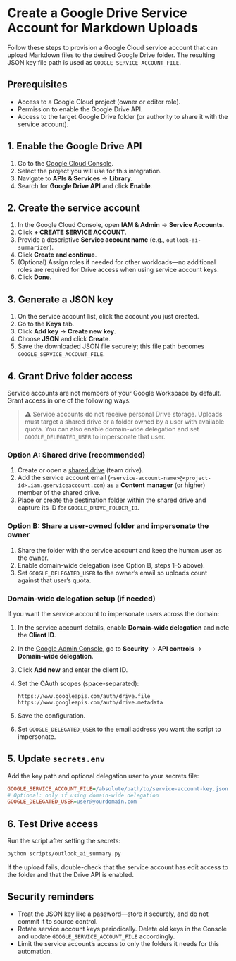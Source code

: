 # Create a Google Drive Service Account for Markdown Uploads

Follow these steps to provision a Google Cloud service account that can upload Markdown files to the desired Google Drive folder. The resulting JSON key file path is used as `GOOGLE_SERVICE_ACCOUNT_FILE`.

## Prerequisites

- Access to a Google Cloud project (owner or editor role).
- Permission to enable the Google Drive API.
- Access to the target Google Drive folder (or authority to share it with the service account).

## 1. Enable the Google Drive API

1. Go to the [Google Cloud Console](https://console.cloud.google.com/).
2. Select the project you will use for this integration.
3. Navigate to **APIs & Services** → **Library**.
4. Search for **Google Drive API** and click **Enable**.

## 2. Create the service account

1. In the Google Cloud Console, open **IAM & Admin** → **Service Accounts**.
2. Click **+ CREATE SERVICE ACCOUNT**.
3. Provide a descriptive **Service account name** (e.g., `outlook-ai-summarizer`).
4. Click **Create and continue**.
5. (Optional) Assign roles if needed for other workloads—no additional roles are required for Drive access when using service account keys.
6. Click **Done**.

## 3. Generate a JSON key

1. On the service account list, click the account you just created.
2. Go to the **Keys** tab.
3. Click **Add key** → **Create new key**.
4. Choose **JSON** and click **Create**.
5. Save the downloaded JSON file securely; this file path becomes `GOOGLE_SERVICE_ACCOUNT_FILE`.

## 4. Grant Drive folder access

Service accounts are not members of your Google Workspace by default. Grant access in one of the following ways:

> ⚠️ Service accounts do not receive personal Drive storage. Uploads must target a shared drive or a folder owned by a user with available quota. You can also enable domain-wide delegation and set `GOOGLE_DELEGATED_USER` to impersonate that user.

### Option A: Shared drive (recommended)

1. Create or open a [shared drive](https://support.google.com/a/users/answer/9310249) (team drive).
2. Add the service account email (`<service-account-name>@<project-id>.iam.gserviceaccount.com`) as a **Content manager** (or higher) member of the shared drive.
3. Place or create the destination folder within the shared drive and capture its ID for `GOOGLE_DRIVE_FOLDER_ID`.

### Option B: Share a user-owned folder and impersonate the owner

1. Share the folder with the service account and keep the human user as the owner.
2. Enable domain-wide delegation (see Option B, steps 1–5 above).
3. Set `GOOGLE_DELEGATED_USER` to the owner’s email so uploads count against that user’s quota.

### Domain-wide delegation setup (if needed)

If you want the service account to impersonate users across the domain:

1. In the service account details, enable **Domain-wide delegation** and note the **Client ID**.
2. In the [Google Admin Console](https://admin.google.com/), go to **Security** → **API controls** → **Domain-wide delegation**.
3. Click **Add new** and enter the client ID.
4. Set the OAuth scopes (space-separated):

   ```text
   https://www.googleapis.com/auth/drive.file https://www.googleapis.com/auth/drive.metadata
   ```

5. Save the configuration.
6. Set `GOOGLE_DELEGATED_USER` to the email address you want the script to impersonate.

## 5. Update `secrets.env`

Add the key path and optional delegation user to your secrets file:

```ini
GOOGLE_SERVICE_ACCOUNT_FILE=/absolute/path/to/service-account-key.json
# Optional: only if using domain-wide delegation
GOOGLE_DELEGATED_USER=user@yourdomain.com
```

## 6. Test Drive access

Run the script after setting the secrets:

```bash
python scripts/outlook_ai_summary.py
```

If the upload fails, double-check that the service account has edit access to the folder and that the Drive API is enabled.

## Security reminders

- Treat the JSON key like a password—store it securely, and do not commit it to source control.
- Rotate service account keys periodically. Delete old keys in the Console and update `GOOGLE_SERVICE_ACCOUNT_FILE` accordingly.
- Limit the service account’s access to only the folders it needs for this automation.
